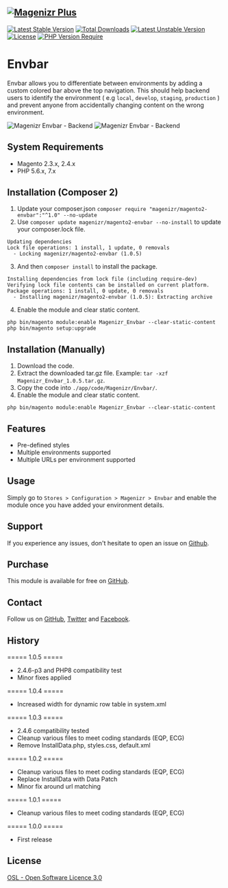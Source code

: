 [![Magenizr Plus](https://images2.imgbox.com/11/6b/yVOOloaA_o.gif)](https://account.magenizr.com)
---

[![Latest Stable Version](https://poser.pugx.org/magenizr/magento2-envbar/v)](https://packagist.org/packages/magenizr/magento2-envbar) [![Total Downloads](https://poser.pugx.org/magenizr/magento2-envbar/downloads)](https://packagist.org/packages/magenizr/magento2-envbar) [![Latest Unstable Version](https://poser.pugx.org/magenizr/magento2-envbar/v/unstable)](https://packagist.org/packages/magenizr/magento2-envbar) [![License](https://poser.pugx.org/magenizr/magento2-envbar/license)](https://packagist.org/packages/magenizr/magento2-envbar) [![PHP Version Require](https://poser.pugx.org/magenizr/magento2-envbar/require/php)](https://packagist.org/packages/magenizr/magento2-envbar)

# Envbar

Envbar allows you to differentiate between environments by adding a custom colored bar above the top navigation. This
should help backend users to identify the environment ( e.g `local`, `develop`, `staging`, `production` ) and prevent
anyone from accidentally changing content on the wrong environment.

![Magenizr Envbar - Backend](https://images2.imgbox.com/eb/50/VGW29hBr_o.png)
![Magenizr Envbar - Backend](https://images2.imgbox.com/08/82/xWV2xR9J_o.png)

## System Requirements

- Magento 2.3.x, 2.4.x
- PHP 5.6.x, 7.x

## Installation (Composer 2)

1. Update your composer.json `composer require "magenizr/magento2-envbar":"^1.0" --no-update`
2. Use `composer update magenizr/magento2-envbar --no-install` to update your composer.lock file.

```
Updating dependencies
Lock file operations: 1 install, 1 update, 0 removals
  - Locking magenizr/magento2-envbar (1.0.5)
```

3. And then `composer install` to install the package.

```
Installing dependencies from lock file (including require-dev)
Verifying lock file contents can be installed on current platform.
Package operations: 1 install, 0 update, 0 removals
  - Installing magenizr/magento2-envbar (1.0.5): Extracting archive
```

4. Enable the module and clear static content.

```
php bin/magento module:enable Magenizr_Envbar --clear-static-content
php bin/magento setup:upgrade
```

## Installation (Manually)

1. Download the code.
2. Extract the downloaded tar.gz file. Example: `tar -xzf Magenizr_Envbar_1.0.5.tar.gz`.
3. Copy the code into `./app/code/Magenizr/Envbar/`.
4. Enable the module and clear static content.

```
php bin/magento module:enable Magenizr_Envbar --clear-static-content
```

## Features

* Pre-defined styles
* Multiple environments supported
* Multiple URLs per environment supported

## Usage

Simply go to `Stores > Configuration > Magenizr > Envbar` and enable the module once you have added your environment details.

## Support

If you experience any issues, don't hesitate to open an issue on [Github](https://github.com/magenizr/Magenizr_Envbar/issues).

## Purchase

This module is available for free on [GitHub](https://github.com/magenizr).

## Contact

Follow us on [GitHub](https://github.com/magenizr), [Twitter](https://twitter.com/magenizr)
and [Facebook](https://www.facebook.com/magenizr).

## History
===== 1.0.5 =====
* 2.4.6-p3 and PHP8 compatibility test
* Minor fixes applied

===== 1.0.4 =====
* Increased width for dynamic row table in system.xml

===== 1.0.3 =====
* 2.4.6 compatibility tested
* Cleanup various files to meet coding standards (EQP, ECG)
* Remove InstallData.php, styles.css, default.xml

===== 1.0.2 =====
* Cleanup various files to meet coding standards (EQP, ECG)
* Replace InstallData with Data Patch
* Minor fix around url matching

===== 1.0.1 =====
* Cleanup various files to meet coding standards (EQP, ECG)

===== 1.0.0 =====
* First release

## License

[OSL - Open Software Licence 3.0](https://opensource.org/licenses/osl-3.0.php)
